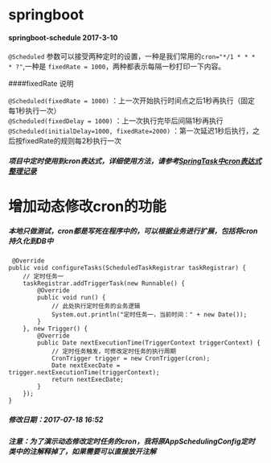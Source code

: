 # springboot

#### springboot-schedule  2017-3-10

`@Scheduled` 参数可以接受两种定时的设置，一种是我们常用的`cron="*/1 * * * * ?"`,一种是 `fixedRate = 1000`，两种都表示每隔一秒打印一下内容。

####fixedRate 说明

`@Scheduled(fixedRate = 1000)` ：上一次开始执行时间点之后1秒再执行（固定每1秒执行一次）</br>
`@Scheduled(fixedDelay = 1000)` ：上一次执行完毕后间隔1秒再执行</br>
`@Scheduled(initialDelay=1000, fixedRate=2000)` ：第一次延迟1秒后执行，之后按fixedRate的规则每2秒执行一次</br>

##### 项目中定时使用到cron表达式，详细使用方法，请参考[SpringTask中cron表达式整理记录](http://www.zhyd.me/article/43)

# 增加动态修改cron的功能

##### 本地只做测试，cron都是写死在程序中的，可以根据业务进行扩展，包括将cron持久化到DB中

```
 @Override
public void configureTasks(ScheduledTaskRegistrar taskRegistrar) {
    // 定时任务一
    taskRegistrar.addTriggerTask(new Runnable() {
        @Override
        public void run() {
            // 此处执行定时任务的业务逻辑
            System.out.println("定时任务一，当前时间：" + new Date());
        }
    }, new Trigger() {
        @Override
        public Date nextExecutionTime(TriggerContext triggerContext) {
            // 定时任务触发，可修改定时任务的执行周期
            CronTrigger trigger = new CronTrigger(cron);
            Date nextExecDate = trigger.nextExecutionTime(triggerContext);
            return nextExecDate;
        }
    });
}
```
 
##### 修改日期：2017-07-18 16:52

##### 注意：为了演示动态修改定时任务的cron，我将原AppSchedulingConfig定时类中的注解释掉了，如果需要可以直接放开注解